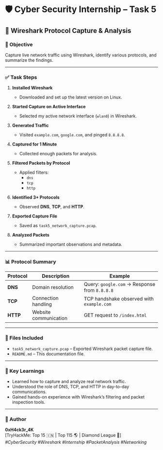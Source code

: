 # 🛡️ Cyber Security Internship – Task 5  
## 📡 Wireshark Protocol Capture & Analysis

### 🧪 Objective  
Capture live network traffic using Wireshark, identify various protocols, and summarize the findings.

---

### ✅ Task Steps

1. **Installed Wireshark**  
   - Downloaded and set up the latest version on Linux.

2. **Started Capture on Active Interface**  
   - Selected my active network interface (`wlan0`) in Wireshark.

3. **Generated Traffic**  
   - Visited `example.com`, `google.com`, and pinged `8.8.8.8`.

4. **Captured for 1 Minute**  
   - Collected enough packets for analysis.

5. **Filtered Packets by Protocol**
   - Applied filters:
     - `dns`
     - `tcp`
     - `http`

6. **Identified 3+ Protocols**
   - Observed **DNS**, **TCP**, and **HTTP**.

7. **Exported Capture File**
   - Saved as `task5_network_capture.pcap`.

8. **Analyzed Packets**
   - Summarized important observations and metadata.

---

### 📊 Protocol Summary

| Protocol | Description | Example |
|----------|-------------|---------|
| **DNS**  | Domain resolution | Query: `google.com` → Response from `8.8.8.8` |
| **TCP**  | Connection handling | TCP handshake observed with `example.com` |
| **HTTP** | Website communication | GET request to `/index.html` |

---

### 📁 Files Included
- `task5_network_capture.pcap` – Exported Wireshark packet capture file.
- `README.md` – This documentation file.

---

### 🧠 Key Learnings
- Learned how to capture and analyze real network traffic.
- Understood the role of DNS, TCP, and HTTP in day-to-day communications.
- Gained hands-on experience with Wireshark’s filtering and packet inspection tools.

---

### 🔐 Author
**0xH4ck3r_4K**  
[TryHackMe: Top 15 🇮🇳 | Top 115 🌎 | Diamond League 🥇]  
*#CyberSecurity #Wireshark #Internship #PacketAnalysis #Networking*
